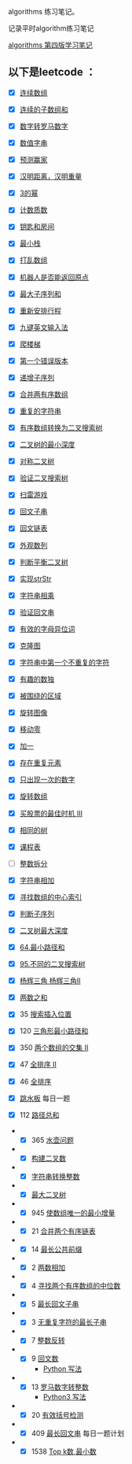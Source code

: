 algorithms 练习笔记。

记录平时algorithm练习笔记

[algorithms 第四版学习笔记](algorithms4/README.md)



以下是leetcode ：
---

- [x] [连续数组](docs/docs/leetcode/连续数组.md)

- [x]  [连续的子数组和](docs/docs/leetcode/CheckSubarraySum.md)


- [x] [数字转罗马数字](docs/docs/leetcode/intToRoma-Q-12.md) 
  
- [x] [数值字串](docs/docs/leetcode/IsNumber.md)
- [x] [预测赢家](docs/docs/leetcode/PredictTheWinner.md)

- [x] [汉明距离，汉明重量](docs/docs/leetcode/Hamming.md)

- [x] [3的幂](docs/docs/leetcode/IsPowerOfThree.md)

- [x] [计数质数](docs/docs/leetcode/CountPrimes.md)

- [x] [钥匙和房间](docs/docs/leetcode/CanVisitAllRooms.md)

- [x] [最小栈](docs/docs/leetcode/MinStack.md)

- [x] [打乱数组](docs/docs/leetcode/UpsetArray.md)

- [x] [机器人是否能返回原点](docs/docs/leetcode/JudgeCircle.md)

- [x] [最大子序列和](docs/docs/leetcode/MaxSubArray.md)

- [x] [重新安排行程](docs/docs/leetcode/FindItinerary.md)

- [x] [九键英文输入法](docs/docs/leetcode/LetterCombinations.md)

- [x] [爬楼梯](docs/docs/leetcode/ClimbStairs.md)

- [x] [第一个错误版本](docs/docs/leetcode/FirstBadVersion.md)

- [x] [递增子序列](docs/docs/leetcode/FindSubsequences.md)

- [x] [合并两有序数组](docs/docs/leetcode/Merge.md)

- [x] [重复的字符串](docs/docs/leetcode/RrepeatedSubstringPattern.md)

- [x] [有序数组转换为二叉搜索树](docs/docs/leetcode/SortedArrayToBinarySearchTree.md)

- [x] [二叉树的最小深度](docs/docs/leetcode/MinDepth.md)

- [x] [对称二叉树](docs/docs/leetcode/IsSymmetric.md)

- [x] [验证二叉搜索树](docs/docs/leetcode/IsValidBST.md)

- [x] [扫雷游戏](docs/docs/leetcode/UpdateBoard.md)

- [x] [回文子串](docs/docs/leetcode/CountSubstrings.md)

- [x] [回文链表](docs/docs/leetcode/IsPalindromeTree.md)

- [x] [外观数列](docs/docs/leetcode/CountAndSay.md)

- [x] [判断平衡二叉树](docs/docs/leetcode/IsBalanced.md)

- [x] [实现strStr](docs/docs/leetcode/StrStr.md)

- [x] [字符串相乘](docs/docs/leetcode/Multiply.md)

- [x] [验证回文串](docs/docs/leetcode/IsPalindrome.md)

- [x] [有效的字母异位词](docs/docs/leetcode/IsAnagram.md)

- [x] [克隆图](docs/docs/leetcode/CloneGraph.md)

- [x] [字符串中第一个不重复的字符](docs/docs/leetcode/FirstUniqChar.md)

- [x] [有趣的数独](docs/docs/leetcode/IsValidSudoku.md)

- [x] [被围绕的区域](docs/docs/leetcode/Solve.md)

- [x] [旋转图像](docs/docs/leetcode/RotateMatrix.md)

- [x] [移动零](docs/docs/leetcode/MoveZeroes.md)

- [x] [加一](PlusOne.md)

- [x] [存在重复元素](docs/docs/leetcode/ContainsDuplicate.md)

- [x] [只出现一次的数字](docs/docs/leetcode/SingleNumber.md)

- [x] [旋转数组](docs/docs/leetcode/Rotate.md)
- [x] [买股票的最佳时机 Ⅲ](docs/docs/leetcode/MaxProfit.md)
- [x] [相同的树](docs/docs/leetcode/IsSameTree.md)

- [x]  [课程表](docs/docs/leetcode/CanFinish.md)

- [ ] [整数拆分](docs/docs/leetcode/IntegerBreak.md)

- [x] [字符串相加](docs/docs/leetcode/AddString.md)

- [x] [寻找数组的中心索引](docs/docs/leetcode/PivotIndex.md)

- [x] [判断子序列](docs/docs/leetcode/IsSubsequence.md)

- [x] [二叉树最大深度](docs/docs/leetcode/MaxDepth.md)

- [x] [64.最小路径和](docs/docs/leetcode/MinPathSum.md)

- [x] [95.不同的二叉搜索树](docs/docs/leetcode/GenerateTrees.md)

- [x] [杨辉三角 ](docs/docs/leetcode/Generate.md) [杨辉三角Ⅱ](docs/docs/leetcode/GetRow.md)

- [x] [两数之和](docs/docs/leetcode/TwoSum.md)

- [x] 35 [搜索插入位置](docs/docs/leetcode/SearchInsert.md)

- [x] 120 [三角形最小路径和](docs/docs/leetcode/MininumTotal.md)

- [x] 350 [两个数组的交集 Ⅱ](docs/docs/leetcode/Intersect.md)

- [x] 47 [全排序 Ⅱ](docs/docs/leetcode/PermuteUnique.md)

- [x] 46 [全排序](docs/docs/leetcode/Permute.md)

- [x] [跳水板](docs/docs/leetcode/DivingBoard.md)  每日一题

- [x]  112 [路径总和](docs/docs/leetcode/HasPathSum.md)

* - [x] 365 [水壶问题](leetcode/app/src/main/java/top/werls/leetcode/CanMeasureWater.java) 
* - [x] [构建二叉数](docs/docs/leetcode/reConstructBinaryTree.md)
* - [x] [字符串转换整数](docs/docs/leetcode/MyAtoi.MD)
* - [x]  [最大二叉树](docs/docs/leetcode/ConstructMaximumBinaryTree.md)
* - [x] 945 [使数组唯一的最小增量](docs/docs/leetcode/MinIncrementForUnique.md)
* - [x]  21 [合并两个有序链表](docs/docs/leetcode/Twenty_one.md)
* - [x] 14 [最长公共前缀](docs/docs/leetcode/Fourteen.md)
* - [x] 2 [两数相加](leetcode/app/src/main/java/top/werls/leetcode/QuestionOne.java)
* - [x]  4 [寻找两个有序数组的中位数](leetcode/app/src/main/java/top/werls/leetcode/Four.java)
* - [x] 5 [最长回文子串](docs/docs/leetcode/Fives.md)
* - [x] 3 [无重复字符的最长子串](leetcode/app/src/main/java/top/werls/leetcode/Three.java)
* - [x] 7 [整数反转](leetcode/app/src/main/java/top/werls/leetcode/seven.java)
* - [x] 9 [回文数](leetcode/app/src/main/java/top/werls/leetcode/Nine.java) 
      * [Python 写法](/docs/docs/leetcode/Nine.md)
* - [x] 13 [罗马数字转整数](leetcode/app/src/main/java/top/werls/leetcode/Twenty.java)
       * [Python3 写法](docs/docs/leetcode/Thirteen.md)
* - [x] 20 [有效括号检测](leetcode/app/src/main/java/top/werls/leetcode/Twenty.java)
* - [x] 409 [最长回文串](leetcode/app/src/main/java/top/werls/leetcode/LongestPalindrome.java) 每日一题计划
* - [x] 1538 [Top k数,最小数](leetcode/app/src/main/java/top/werls/leetcode/GetLeastNumbers.java)